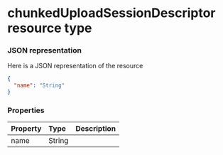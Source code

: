 # chunkedUploadSessionDescriptor resource type



### JSON representation

Here is a JSON representation of the resource

```json
{
  "name": "String"
}

```
### Properties
| Property	   | Type	|Description|
|:---------------|:--------|:----------|
|name|String||

<!-- uuid: 8d7ce3e5-7e8d-46c5-94db-aec0ab70a669
2015-10-09 15:58:16 UTC -->